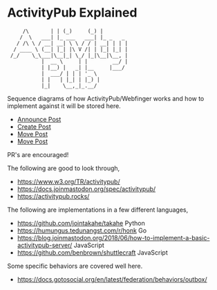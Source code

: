 # ActivityPub Explained

```
     /\       | | (_)     (_) |        
    /  \   ___| |_ ___   ___| |_ _   _ 
   / /\ \ / __| __| \ \ / / | __| | | |
  / ____ \ (__| |_| |\ V /| | |_| |_| |
 /_/    \_\___|\__|_| \_/ |_|\__|\__, |
           |  __ \     | |        __/ |
           | |__) |   _| |__     |___/ 
           |  ___/ | | | '_ \          
           | |   | |_| | |_) |         
           |_|    \__,_|_.__/          
```

Sequence diagrams of how ActivityPub/Webfinger works and how to implement against it will be stored here.

 - [Announce Post](announce-post.md)
 - [Create Post](create-post.md)
 - [Move Post](move-post.md)
 - [Move Post](delete-post.md)

PR's are encouraged!


The following are good to look through,

 - https://www.w3.org/TR/activitypub/
 - https://docs.joinmastodon.org/spec/activitypub/
 - https://activitypub.rocks/

The following are implementations in a few different languages,

 - https://github.com/jointakahe/takahe Python
 - https://humungus.tedunangst.com/r/honk Go
 - https://blog.joinmastodon.org/2018/06/how-to-implement-a-basic-activitypub-server/ JavaScript
 - https://github.com/benbrown/shuttlecraft JavaScript

Some specific behaviors are covered well here.

 - https://docs.gotosocial.org/en/latest/federation/behaviors/outbox/
